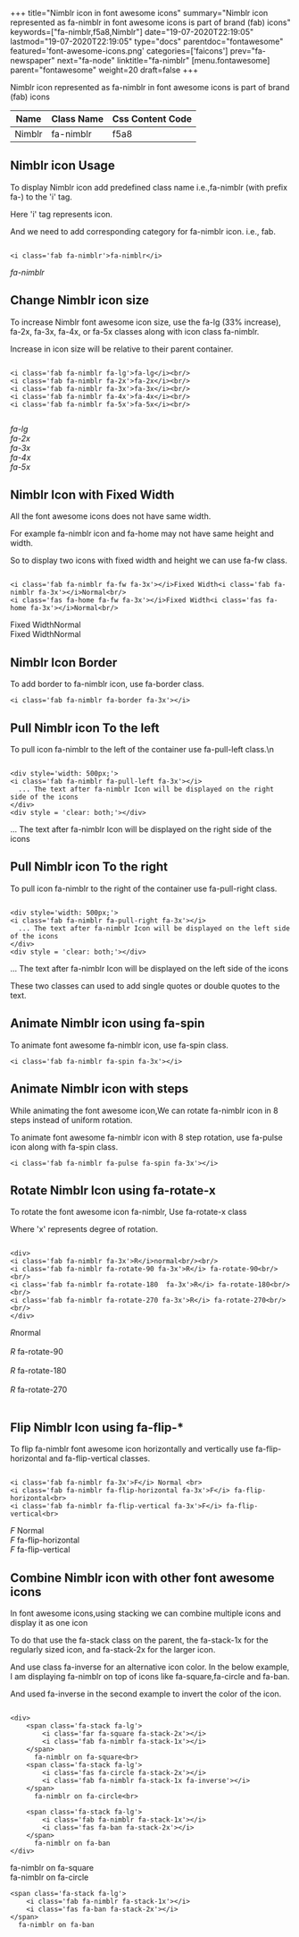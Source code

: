 +++
title="Nimblr icon in font awesome icons"
summary="Nimblr icon represented as fa-nimblr in font awesome icons is part of brand (fab) icons"
keywords=["fa-nimblr,f5a8,Nimblr"]
date="19-07-2020T22:19:05"
lastmod="19-07-2020T22:19:05"
type="docs"
parentdoc="fontawesome"
featured='font-awesome-icons.png'
categories=['faicons']
prev="fa-newspaper"
next="fa-node"
linktitle="fa-nimblr"
[menu.fontawesome]
parent="fontawesome"
weight=20
draft=false
+++


Nimblr icon represented as fa-nimblr in font awesome icons is part of brand (fab) icons

<div class='table-responsive'><table class='table'><thead><tr><th>Name</th><th>Class Name</th><th>Css Content Code</th></tr></thead><tbody><tr><td>Nimblr</td><td>fa-nimblr</td><td>f5a8</td></tr></tbody></table></div>



## Nimblr icon Usage

To display Nimblr icon add predefined class name i.e.,fa-nimblr (with prefix fa-) to the 'i' tag.

Here 'i' tag represents icon.

And we need to add corresponding category for fa-nimblr icon. i.e., fab.


```

<i class='fab fa-nimblr'>fa-nimblr</i>
```

<i class='fab fa-nimblr'>fa-nimblr</i>




## Change Nimblr icon size
To increase Nimblr font awesome icon size, use the fa-lg (33% increase), fa-2x, fa-3x, fa-4x, or fa-5x classes along with icon class fa-nimblr.

Increase in icon size will be relative to their parent container. 

```

<i class='fab fa-nimblr fa-lg'>fa-lg</i><br/>
<i class='fab fa-nimblr fa-2x'>fa-2x</i><br/>
<i class='fab fa-nimblr fa-3x'>fa-3x</i><br/>
<i class='fab fa-nimblr fa-4x'>fa-4x</i><br/>
<i class='fab fa-nimblr fa-5x'>fa-5x</i><br/>
            
```

<i class='fab fa-nimblr fa-lg'>fa-lg</i><br/>
<i class='fab fa-nimblr fa-2x'>fa-2x</i><br/>
<i class='fab fa-nimblr fa-3x'>fa-3x</i><br/>
<i class='fab fa-nimblr fa-4x'>fa-4x</i><br/>
<i class='fab fa-nimblr fa-5x'>fa-5x</i><br/>
            



## Nimblr Icon with Fixed Width 

All the font awesome icons does not have same width.

For example fa-nimblr icon and fa-home may not have same height and width.

So to display two icons with fixed width and height we can use fa-fw class.


```

<i class='fab fa-nimblr fa-fw fa-3x'></i>Fixed Width<i class='fab fa-nimblr fa-3x'></i>Normal<br/>
<i class='fas fa-home fa-fw fa-3x'></i>Fixed Width<i class='fas fa-home fa-3x'></i>Normal<br/>
```

<i class='fab fa-nimblr fa-fw fa-3x'></i>Fixed Width<i class='fab fa-nimblr fa-3x'></i>Normal<br/>
<i class='fas fa-home fa-fw fa-3x'></i>Fixed Width<i class='fas fa-home fa-3x'></i>Normal<br/>



## Nimblr Icon Border 

To add border to fa-nimblr icon, use fa-border class.


```
<i class='fab fa-nimblr fa-border fa-3x'></i>

```
<i class='fab fa-nimblr fa-border fa-3x'></i>





## Pull Nimblr icon To the left

To pull icon fa-nimblr to the left of the container use fa-pull-left class.\n

```

<div style='width: 500px;'>
<i class='fab fa-nimblr fa-pull-left fa-3x'></i>
  ... The text after fa-nimblr Icon will be displayed on the right side of the icons
</div>
<div style = 'clear: both;'></div>
```

<div style='width: 500px;'>
<i class='fab fa-nimblr fa-pull-left fa-3x'></i>
  ... The text after fa-nimblr Icon will be displayed on the right side of the icons
</div>
<div style = 'clear: both;'></div>




## Pull Nimblr icon To the right
To pull icon fa-nimblr to the right of the container use fa-pull-right class.

```

<div style='width: 500px;'>
<i class='fab fa-nimblr fa-pull-right fa-3x'></i>
  ... The text after fa-nimblr Icon will be displayed on the left side of the icons
</div>
<div style = 'clear: both;'></div>
```

<div style='width: 500px;'>
<i class='fab fa-nimblr fa-pull-right fa-3x'></i>
  ... The text after fa-nimblr Icon will be displayed on the left side of the icons
</div>
<div style = 'clear: both;'></div>

These two classes can used to add single quotes or double quotes to the text.


## Animate Nimblr icon using fa-spin
To animate font awesome fa-nimblr icon, use fa-spin class.

```
<i class='fab fa-nimblr fa-spin fa-3x'></i>
```
<i class='fab fa-nimblr fa-spin fa-3x'></i>




## Animate Nimblr icon with steps
While animating the font awesome icon,We can rotate fa-nimblr icon in 8 steps instead of uniform rotation.

To animate font awesome fa-nimblr icon with 8 step rotation, use fa-pulse icon along with fa-spin class.


```
<i class='fab fa-nimblr fa-pulse fa-spin fa-3x'></i>

```
<i class='fab fa-nimblr fa-pulse fa-spin fa-3x'></i>





## Rotate Nimblr Icon using fa-rotate-x
To rotate the font awesome icon fa-nimblr, Use fa-rotate-x class

Where 'x' represents degree of rotation.


```

<div>
<i class='fab fa-nimblr fa-3x'>R</i>normal<br/><br/>
<i class='fab fa-nimblr fa-rotate-90 fa-3x'>R</i> fa-rotate-90<br/><br/> 
<i class='fab fa-nimblr fa-rotate-180  fa-3x'>R</i> fa-rotate-180<br/><br/> 
<i class='fab fa-nimblr fa-rotate-270 fa-3x'>R</i> fa-rotate-270<br/><br/>
</div>
```

<div>
<i class='fab fa-nimblr fa-3x'>R</i>normal<br/><br/>
<i class='fab fa-nimblr fa-rotate-90 fa-3x'>R</i> fa-rotate-90<br/><br/> 
<i class='fab fa-nimblr fa-rotate-180  fa-3x'>R</i> fa-rotate-180<br/><br/> 
<i class='fab fa-nimblr fa-rotate-270 fa-3x'>R</i> fa-rotate-270<br/><br/>
</div>




## Flip Nimblr Icon using fa-flip-*
To flip fa-nimblr font awesome icon horizontally and vertically use fa-flip-horizontal and fa-flip-vertical classes. 

```

<i class='fab fa-nimblr fa-3x'>F</i> Normal <br>
<i class='fab fa-nimblr fa-flip-horizontal fa-3x'>F</i> fa-flip-horizontal<br>
<i class='fab fa-nimblr fa-flip-vertical fa-3x'>F</i> fa-flip-vertical<br>
```

<i class='fab fa-nimblr fa-3x'>F</i> Normal <br>
<i class='fab fa-nimblr fa-flip-horizontal fa-3x'>F</i> fa-flip-horizontal<br>
<i class='fab fa-nimblr fa-flip-vertical fa-3x'>F</i> fa-flip-vertical<br>




## Combine Nimblr icon with other font awesome icons
In font awesome icons,using stacking we can combine multiple icons and display it as one icon 

To do that use the fa-stack class on the parent, the fa-stack-1x for the regularly sized icon, and fa-stack-2x for the larger icon.

And use class fa-inverse for an alternative icon color. 
In the below example, I am displaying fa-nimblr on top of icons like fa-square,fa-circle and fa-ban.

And used fa-inverse in the second example to invert the color of the icon.

```

<div>
    <span class='fa-stack fa-lg'>
        <i class='far fa-square fa-stack-2x'></i>
        <i class='fab fa-nimblr fa-stack-1x'></i>
    </span>
      fa-nimblr on fa-square<br>
    <span class='fa-stack fa-lg'>
        <i class='fas fa-circle fa-stack-2x'></i>
        <i class='fab fa-nimblr fa-stack-1x fa-inverse'></i>
    </span>
      fa-nimblr on fa-circle<br>

    <span class='fa-stack fa-lg'>
        <i class='fab fa-nimblr fa-stack-1x'></i>
        <i class='fas fa-ban fa-stack-2x'></i>
    </span>
      fa-nimblr on fa-ban
</div>
```

<div>
    <span class='fa-stack fa-lg'>
        <i class='far fa-square fa-stack-2x'></i>
        <i class='fab fa-nimblr fa-stack-1x'></i>
    </span>
      fa-nimblr on fa-square<br>
    <span class='fa-stack fa-lg'>
        <i class='fas fa-circle fa-stack-2x'></i>
        <i class='fab fa-nimblr fa-stack-1x fa-inverse'></i>
    </span>
      fa-nimblr on fa-circle<br>

    <span class='fa-stack fa-lg'>
        <i class='fab fa-nimblr fa-stack-1x'></i>
        <i class='fas fa-ban fa-stack-2x'></i>
    </span>
      fa-nimblr on fa-ban
</div>






